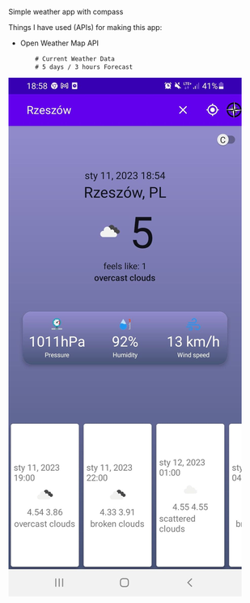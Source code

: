 Simple weather app with compass

Things I have used (APIs) for making this app:

* Open Weather Map API
      
          # Current Weather Data
          # 5 days / 3 hours Forecast
          
<img src="https://github.com/SayaS3/Weather-app-with-compass/blob/master/images/325184756_491298723127020_1779842723120052527_n.jpg?raw=true" />

